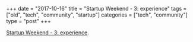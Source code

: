 +++
date = "2017-10-16"
title = "Startup Weekend - 3: experience"
tags = ["old", "tech", "community", "startup"]
categories = ["tech", "community"]
type = "post"
+++

[Startup Weekend - 3: experience](https://medium.com/@atmosmps/startup-weekend-parte-3-experience-cd8570e0c73d).
